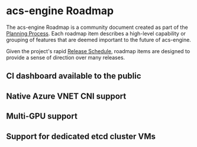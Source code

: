 # acs-engine Roadmap

The acs-engine Roadmap is a community document created as part of the
[Planning Process](planning-process.md). Each roadmap item describes a high-level capability or
grouping of features that are deemed important to the future of acs-engine.

Given the project's rapid [Release Schedule](releases.md), roadmap
items are designed to provide a sense of direction over many releases.

## CI dashboard available to the public
## Native Azure VNET CNI support
## Multi-GPU support
## Support for dedicated etcd cluster VMs
